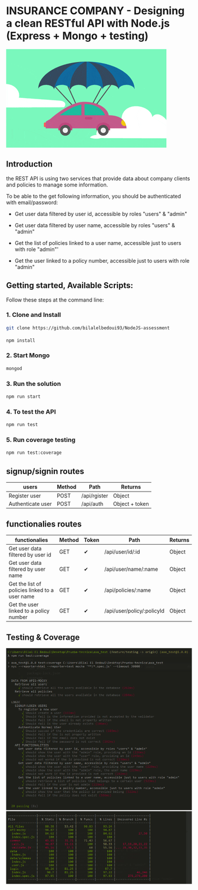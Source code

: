 # INSURANCE COMPANY - Designing a clean RESTful API with Node.js (Express + Mongo + testing)

![Joke](images&doc/car_gif.gif)


## Introduction

the REST API is using two services that provide data about company clients and policies to manage some information.

To be able to the get following information, you should be authenticated with email/password:

 - Get user data filtered by user id, accessible by roles "users" & "admin"

 - Get user data filtered by user name, accessible by roles "users" & "admin"

 - Get the list of policies linked to a user name, accessible just to users with role "admin"'

 - Get the user linked to a policy number, accessible just to users with role "admin"

## Getting started, Available Scripts:

Follow these steps at the command line:

### 1. Clone and Install 
```bash
git clone https://github.com/bilalelbedoui93/NodeJS-assessment

npm install
```

### 2. Start Mongo
```bash
mongod
```

### 3. Run the solution
```bash
npm run start
```
### 4. To test the API

```bash
npm run test
```

### 5. Run coverage testing

```bash
npm run test:coverage
```

## signup/signin routes

| users                       | Method | Path                 | Returns        |
| --------------------------- | ------ | -------------------- | -------------- |
| Register user               | POST   | /api/rgister         | Object         |
| Authenticate user           | POST   | /api/auth            | Object + token |


## functionalies routes

| functionalies                                  | Method | Token | Path                       | Returns        |
| ---------------------------------------------- | ------ | ----- | -------------------------- | -------------- |
| Get user data filtered by user id              | GET    | ✔     | /api/user/id/:id           | Object         |
| Get user data filtered by user name            | GET    | ✔     | /api/user/name/:name       | Object         |
| Get the list of policies linked to a user name | GET    | ✔     | /api/policies/:name        | Object         |
| Get the user linked to a policy number         | GET    | ✔     | /api/user/policy/:policyId | Object         |


## Testing & Coverage

![Testing](images&doc/axa_coverage_1.png)
![Coverage](images&doc/axa_coverage_2.png)
